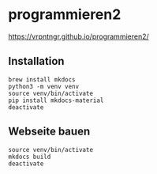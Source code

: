 # programmieren2

https://vrpntngr.github.io/programmieren2/

## Installation
```shell
brew install mkdocs
python3 -m venv venv
source venv/bin/activate
pip install mkdocs-material 
deactivate
```

## Webseite bauen 
```shell
source venv/bin/activate
mkdocs build
deactivate
```
